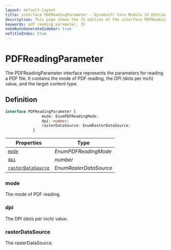 ```yaml
---
layout: default-layout
title: interface PDFReadingParameter - Dynamsoft Core Module JS Edition API Reference
description: This page shows the JS edition of the interface PDFReadingParameter in Dynamsoft Core Module.
keywords: pdf reading parameter, JS
needAutoGenerateSidebar: true
noTitleIndex: true
---
```


# PDFReadingParameter

The PDFReadingParameter interface represents the parameters for reading a PDF file. It contains the mode of PDF reading, the DPI (dots per inch) value, and the target content type.

## Definition

```typescript
interface PDFReadingParameter {
                mode: EnumPDFReadingMode;
                dpi: number;
                rasterDataSource: EnumRasterDataSource;
            } 
```


  
| Properties | Type |
|---------- | ---- |
| [`mode`](#mode) | *EnumPDFReadingMode* |
| [`dpi`](#dpi) | *number* |
| [`rasterDataSource`](#rasterdatasource) | *EnumRasterDataSource* |

### mode

The mode of PDF reading.

### dpi

The DPI (dots per inch) value.

### rasterDataSource

The rasterDataSource.
